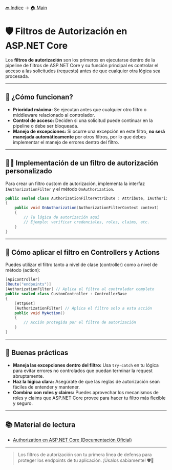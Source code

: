 [🔙 Indice](https://github.com/IngSoft-DA2/DA2-Tecnologia/tree/filters?tab=readme-ov-file#indice) -> [🏠 Main](https://github.com/IngSoft-DA2/DA2-Tecnologia/tree/main?tab=readme-ov-file#-temas-y-ejemplos-de-c%C3%B3digo)

# 🛡️ Filtros de Autorización en ASP.NET Core

Los **filtros de autorización** son los primeros en ejecutarse dentro de la pipeline de filtros de ASP.NET Core y su función principal es controlar el acceso a las solicitudes (requests) antes de que cualquier otra lógica sea procesada.

---

## 🚦 ¿Cómo funcionan?

- **Prioridad máxima:** Se ejecutan antes que cualquier otro filtro o middleware relacionado al controlador.
- **Control de acceso:** Deciden si una solicitud puede continuar en la pipeline o debe ser bloqueada.
- **Manejo de excepciones:** Si ocurre una excepción en este filtro, **no será manejada automáticamente** por otros filtros, por lo que debes implementar el manejo de errores dentro del filtro.

---

## 🧑‍💻 Implementación de un filtro de autorización personalizado

Para crear un filtro custom de autorización, implementa la interfaz `IAuthorizationFilter` y el método `OnAuthorization`.

```csharp
public sealed class AuthorizationFilterAttribute : Attribute, IAuthorizationFilter
{
    public void OnAuthorization(AuthorizationFilterContext context)
    {
        // Tu lógica de autorización aquí
        // Ejemplo: verificar credenciales, roles, claims, etc.
    }
}
```

---

## 📌 Cómo aplicar el filtro en Controllers y Actions

Puedes utilizar el filtro tanto a nivel de clase (controller) como a nivel de método (action):

```csharp
[ApiController]
[Route("endpoints")]
[AuthorizationFilter] // Aplica el filtro al controlador completo
public sealed class CustomController : ControllerBase
{
    [HttpGet]
    [AuthorizationFilter] // Aplica el filtro solo a esta acción
    public void MyAction()
    {
        // Acción protegida por el filtro de autorización
    }
}
```

---

## 🧐 Buenas prácticas

- **Maneja las excepciones dentro del filtro:** Usa `try-catch` en tu lógica para evitar errores no controlados que puedan terminar la request abruptamente.
- **Haz la lógica clara:** Asegúrate de que las reglas de autorización sean fáciles de entender y mantener.
- **Combina con roles y claims:** Puedes aprovechar los mecanismos de roles y claims que ASP.NET Core provee para hacer tu filtro más flexible y seguro.

---

## 📚 Material de lectura

- [Authorization en ASP.NET Core (Documentación Oficial)](https://learn.microsoft.com/en-us/aspnet/core/security/authorization/introduction?view=aspnetcore-8.0)

---

> Los filtros de autorización son tu primera línea de defensa para proteger los endpoints de tu aplicación. ¡Úsalos sabiamente! 🛡️🚀
